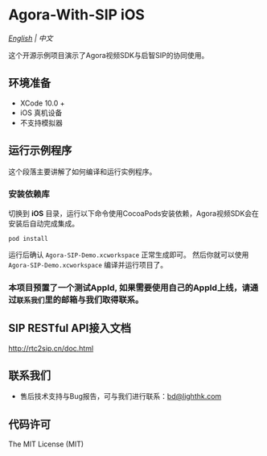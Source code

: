 # Agora-With-SIP iOS

*[English](README.md) | 中文*

这个开源示例项目演示了Agora视频SDK与启智SIP的协同使用。

## 环境准备

- XCode 10.0 +
- iOS 真机设备
- 不支持模拟器

## 运行示例程序

这个段落主要讲解了如何编译和运行实例程序。

### 安装依赖库

切换到 **iOS** 目录，运行以下命令使用CocoaPods安装依赖，Agora视频SDK会在安装后自动完成集成。

```
pod install
```

运行后确认 `Agora-SIP-Demo.xcworkspace` 正常生成即可。
然后你就可以使用 `Agora-SIP-Demo.xcworkspace` 编译并运行项目了。

### 本项目预置了一个测试AppId, 如果需要使用自己的AppId上线，请通过`联系我们`里的邮箱与我们取得联系。

## SIP RESTful API接入文档
http://rtc2sip.cn/doc.html

## 联系我们

- 售后技术支持与Bug报告，可与我们进行联系：bd@lighthk.com

## 代码许可

The MIT License (MIT)
